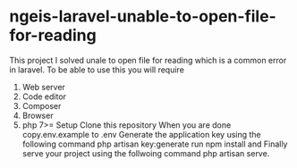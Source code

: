 # ngeis-laravel-unable-to-open-file-for-reading
This project I solved unale to open file for reading which is a common error in laravel. To be able to use this you will require
 1. Web server
 2. Code editor
 3. Composer
 4. Browser
 5. php 7>=
Setup
Clone this repository
When you are done copy.env.example to .env
Generate the application key using the following command
php artisan key:generate
run npm install
and Finally serve your project using the follwoing command
php artisan serve.
